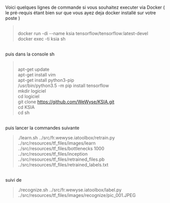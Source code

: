 Voici quelques lignes de commande si vous souhaitez executer via Docker ( le pré-requis étant bien sur que vous ayez deja docker installé sur votre poste )

> <br>docker run -di --name ksia tensorflow/tensorflow:latest-devel 
> <br>docker exec -ti ksia sh

<br>puis dans la console sh

> <br>apt-get update
> <br>apt-get install vim
> <br>apt-get install python3-pip
> <br>/usr/bin/python3.5 -m pip install tensorflow
> <br>mkdir logiciel
> <br>cd logiciel
> <br>git clone https://github.com/WeWyse/KSIA.git
> <br>cd KSIA
> <br>cd sh

<br>puis lancer la commandes suivante
> ./learn.sh ../src/fr.wewyse.iatoolbox/retrain.py ../src/resources/tf_files/images/learn ../src/resources/tf_files/bottlenecks 1000 ../src/resources/tf_files/inception ../src/resources/tf_files/retrained_files.pb ../src/resources/tf_files/retrained_labels.txt

<br> suivi de 
<br> 
> ./recognize.sh ../src/fr.wewyse.iatoolbox/label.py ../src/resources/tf_files/images/recognize/pic_001.JPEG
<br>